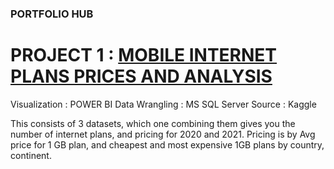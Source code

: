 ### PORTFOLIO HUB

# PROJECT 1 : [MOBILE INTERNET PLANS PRICES AND ANALYSIS](https://github.com/vinidapooh/Internet-Mobile-Plans-Analysis)

Visualization : POWER BI
Data Wrangling : MS SQL Server
Source : Kaggle

This consists of 3 datasets, which one combining them gives you the number of internet plans, and pricing for 2020 and 2021. Pricing is by Avg price for 1 GB plan, and cheapest and most expensive 1GB plans by country, continent.
